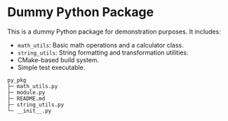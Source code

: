 # Dummy Python Package

This is a dummy Python package for demonstration purposes. It includes:

- `math_utils`: Basic math operations and a calculator class.
- `string_utils`: String formatting and transformation utilities.
- CMake-based build system.
- Simple test executable.

```
py_pkg
├─ math_utils.py
├─ module.py
├─ README.md
├─ string_utils.py
└─ __init__.py

```

